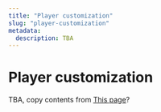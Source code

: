 ```yaml
---
title: "Player customization"
slug: "player-customization"
metadata: 
  description: TBA
---
```


Player customization
==========================

TBA, copy contents from [This page](https://docs.api.video/reference/player-themes#available-customization-options)?